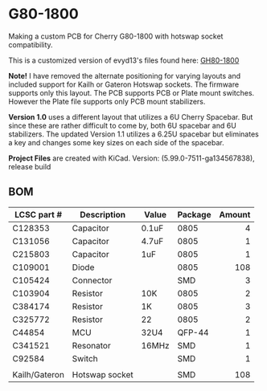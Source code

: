 # G80-1800
Making a custom PCB for Cherry G80-1800 with hotswap socket compatibility.

This is a customized version of evyd13's files found here: [GH80-1800](https://github.com/evyd13/gh80-series/tree/master/GH80-1800)

**Note!** I have removed the alternate positioning for varying layouts and included support for Kailh or Gateron Hotswap sockets. The firmware supports only this layout.
The PCB supports PCB or Plate mount switches. However the Plate file supports only PCB mount stabilizers.

**Version 1.0** uses a different layout that utilizes a 6U Cherry Spacebar. But since these are rather difficult to come by, both 6U spacebar and 6U stabilizers. The updated Version 1.1 utilizes a 6.25U spacebar but eliminates a key and changes some key sizes on each side of the spacebar.

**Project Files** are created with KiCad.
Version: (5.99.0-7511-ga134567838), release build


## BOM

| LCSC part #   | Description   | Value | Package  | Amount |
| -----------   | ------------- | ----- | -------- | ------:|
| C128353       | Capacitor     | 0.1uF | 0805     | 4      |
| C131056       | Capacitor     | 4.7uF | 0805     | 1      |
| C215803       | Capacitor     | 1uF   | 0805     | 1      |
| C109001       | Diode         |       | 0805     | 108    |
| C105424       | Connector     |       | SMD      | 3      |
| C103904       | Resistor      | 10K   | 0805     | 2      |
| C384174       | Resistor      | 1K    | 0805     | 3      |
| C325772       | Resistor      | 22    | 0805     | 2      |
| C44854        | MCU           | 32U4  | QFP-44   | 1      |
| C341521       | Resonator     | 16MHz | SMD      | 1      |
| C92584        | Switch        |       | SMD      | 1      |
|               |               |       |          |        |
| Kailh/Gateron | Hotswap socket|       | SMD      | 108    |
